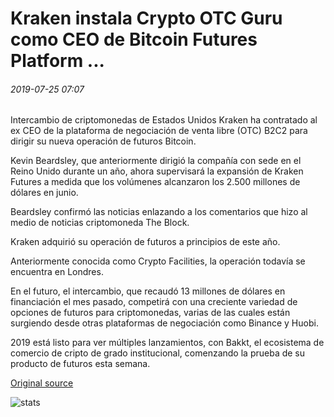# Kraken instala Crypto OTC Guru como CEO de Bitcoin Futures Platform ...

###### 2019-07-25 07:07

Intercambio de criptomonedas de Estados Unidos Kraken ha contratado al ex CEO de la plataforma de negociación de venta libre (OTC) B2C2 para dirigir su nueva operación de futuros Bitcoin.

Kevin Beardsley, que anteriormente dirigió la compañía con sede en el Reino Unido durante un año, ahora supervisará la expansión de Kraken Futures a medida que los volúmenes alcanzaron los 2.500 millones de dólares en junio.

Beardsley confirmó las noticias enlazando a los comentarios que hizo al medio de noticias criptomoneda The Block.

Kraken adquirió su operación de futuros a principios de este año.

Anteriormente conocida como Crypto Facilities, la operación todavía se encuentra en Londres.

En el futuro, el intercambio, que recaudó 13 millones de dólares en financiación el mes pasado, competirá con una creciente variedad de opciones de futuros para criptomonedas, varias de las cuales están surgiendo desde otras plataformas de negociación como Binance y Huobi.

2019 está listo para ver múltiples lanzamientos, con Bakkt, el ecosistema de comercio de cripto de grado institucional, comenzando la prueba de su producto de futuros esta semana.

[Original source](https://cointelegraph.com/news/kraken-installs-crypto-otc-guru-as-ceo-of-bitcoin-futures-platform)

![stats](https://c.statcounter.com/11760860/0/a89fa40b/1/ "stats")